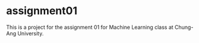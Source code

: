 # assignment01
This is a project for the assignment 01 for Machine Learning class at Chung-Ang University.
